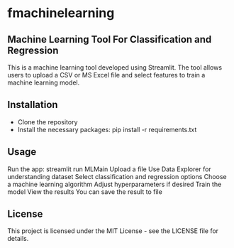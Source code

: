 # fmachinelearning
## Machine Learning Tool For Classification and Regression
This is a machine learning tool developed using Streamlit. The tool allows users to upload a CSV  or MS Excel file and select features to train a machine learning model.
## Installation
- Clone the repository
- Install the necessary packages: pip install -r requirements.txt

## Usage
Run the app: streamlit run MLMain
Upload a file
Use Data Explorer for understanding dataset
Select classification and regression options
Choose a machine learning algorithm
Adjust hyperparameters if desired
Train the model
View the results
You can save the result to file
## License
This project is licensed under the MIT License - see the LICENSE file for details.

